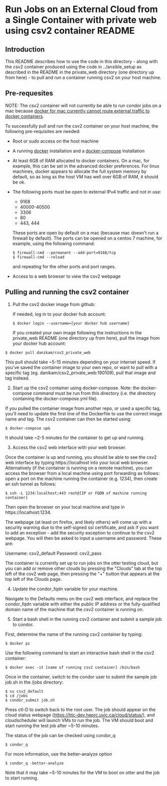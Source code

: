 # Run Jobs on an External Cloud from a Single Container with private web using csv2 container README

## Introduction

This README describes how to use the code in this directory - along with the csv2 container produced using the code in ../ansible_setup as described in the README in the private_web directory (one directory up from here) - to pull and run a container running csv2 on your host machine.

## Pre-requesites

NOTE: The csv2 container will not currently be able to run condor jobs on a mac because [docker for mac currently cannot route external traffic to docker containers](https://docs.docker.com/docker-for-mac/networking/#httphttps-proxy-support).

To successfully pull and run the csv2 container on your host machine, the following pre-requisites are needed:

* Root or sudo access on the host machine
* A running [docker](https://runnable.com/docker/install-docker-on-linux) installation and a [docker-compose](https://docs.docker.com/v17.09/compose/install/) installation
* At least 6GB of RAM allocated to docker containers. On a mac, for example, this can be set in the advanced docker preferences. For linux machines, docker appears to allocate the full system memory by default, so as long as the host VM has well over 6GB of RAM, it should be ok. 
* The following ports must be open to external IPv4 traffic and not in use:
  * 9168 
  * 40000-40500
  * 3306
  * 80
  * 443, 444
  
  These ports are open by default on a mac (because mac doesn't run a firewall by default). The ports can be opened on a centos 7 machine, for example, using the following command:
  ~~~~
  $ firewall-cmd --permanent --add-port=9168/tcp
  $ firewall-cmd --reload
  ~~~~
  and repeating for the other ports and port ranges.
  
* Access to a web browser to view the csv2 webpage

## Pulling and running the csv2 container

1. Pull the csv2 docker image from github:

   If needed, log in to your docker hub account:
   
   ~~~~
   $ docker login --username=[your docker hub username]
   ~~~~

   If you created your own image following the instructions in the private_web README (one directory up from here), pull the image from your docker hub account:

  ~~~~
  $ docker pull danikam/csv2_private_web
  ~~~~
  
  This pull should take ~5-15 minutes depending on your internet speed. If you've saved the container image to your own repo, or want to pull with a specific tag (eg. danikam/csv2_private_web:190109), pull that image and tag instead.
  
2. Start up the csv2 container using docker-compose. Note: the docker-compose command must be run from this directory (i.e. the directory containing the docker-compose.yml file). 

  If you pulled the container image from another repo, or used a specific tag, you'll need to update the first line of the Dockerfile to use the correct image name and tag. The csv2 container can then be started using:

  ~~~~
  $ docker-compose up&
  ~~~~
  
  It should take ~2-5 minutes for the container to get up and running.
  
3. Access the csv2 web interface with your web browser.

Once the container is up and running, you should be able to see the csv2 web interface by typing https://localhost into your local web browser. Alternatively (if the container is running on a remote machine), you can access the browser from a local machine using port forwarding as follows: open a port on the machine running the container (e.g. 1234), then create an ssh tunnel as follows:

~~~~
$ ssh -L 1234:localhost:443 root@[IP or FQDN of machine running container]
~~~~

Then open the browser on your local machine and type in https://localhost:1234.

The webpage (at least on firefox, and likely others) will come up with a security warning due to the self-signed ssl certificate, and ask if you want to add an exception - add the security exception to continue to the csv2 webpage. You will then be asked to input a username and password. These are:

Username: csv2_default
Password: csv2_pass

  The container is currently set up to run jobs on the otter testing cloud, but you can add or remove other clouds by pressing the "Clouds" tab at the top left of the csv2 web page, then pressing the "+" button that appears at the top left of the Clouds page.
  
4. Update the condor_fqdn variable for your machine.

Navigate to the Defaults menu on the csv2 web interface, and replace the condor_fqdn variable with either the public IP address or the fully-qualified domain name of the machine that the csv2 container is running on.

5. Start a bash shell in the running csv2 container and submit a sample job to condor.

  First, determine the name of the running csv2 container by typing:
  
  ~~~~
  $ docker ps
  ~~~~
  
  Use the following command to start an interactive bash shell in the csv2 container:
  
  ~~~~
  $ docker exec -it [name of running csv2 container] /bin/bash
  ~~~~
  
  Once in the container, switch to the condor user to submit the sample job job.sh in the /jobs directory:
  
  ~~~~
  $ su csv2_default
  $ cd /jobs
  $ condor_submit job.sh
  ~~~~
  
   Press ctl-D to switch back to the root user. The job should appear on the cloud status webpage (https://htc-dev.heprc.uvic.ca/cloud/status/), and cloudscheduler will launch VMs to run the job. The VM should boot and start running the test job after ~5-10 minutes. 

  The status of the job can be checked using condor_q

  ~~~~
  $ condor_q
  ~~~~

  For more information, use the better-analyze option
  ~~~~
  $ condor_q -better-analyze
  ~~~~

  Note that it may take ~5-10 minutes for the VM to boot on otter and the job to start running.
